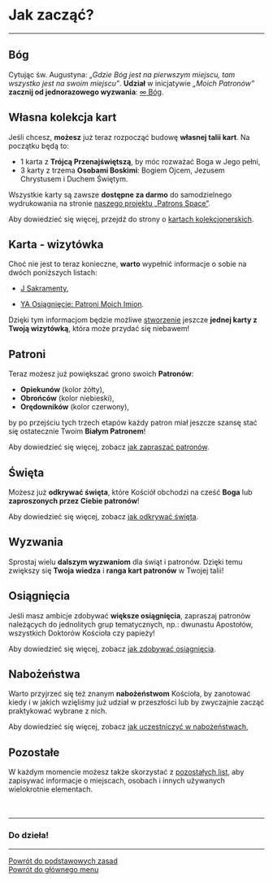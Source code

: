 # Jak zacząć?
---
## <span id="jak-zaczac-bog">Bóg</span>
Cytując św. Augustyna: _„Gdzie Bóg jest na pierwszym miejscu, tam wszystko jest na swoim miejscu”_. **Udział** w inicjatywie _„Moich Patronów”_ **zacznij od jednorazowego wyzwania**: [<span class="status status-list"><span class="status status-black">∞</span> Bóg</span>](bog.md).
## <span id="jak-zaczac-wlasna-kolekcja-kart">Własna kolekcja kart</span>
Jeśli chcesz, **możesz** już teraz rozpocząć budowę **własnej talii kart**. Na początku będą to:
- 1 karta z **Trójcą Przenajświętszą**, by móc rozważać Boga w Jego pełni,
- 3 karty z trzema **Osobami Boskimi**: Bogiem Ojcem, Jezusem Chrystusem i Duchem Świętym.

Wszystkie karty są zawsze **dostępne za darmo** do samodzielnego wydrukowania na stronie [naszego projektu „Patrons Space”](https://pl.patrons.space/cards).

Aby dowiedzieć się więcej, przejdź do strony o [kartach kolekcjonerskich](karty_kolekcjonerskie.md).
## <span id="jak-zaczac-karta-wizytowka">Karta - wizytówka</span>
Choć nie jest to teraz konieczne, **warto** wypełnić informacje o sobie na dwóch poniższych listach:
- [<span class="status status-list"><span class="status status-list">J</span> Sakramenty</span>](sakramenty.md),

- [<span class="status status-list"><span class="status status-list">YA</span> Osiągnięcie: Patroni Moich Imion</span>](osiagniecie_patroni_moich_imion.md).

Dzięki tym informacjom będzie możliwe [stworzenie](https://pl.patrons.space/cards) jeszcze **jednej karty z Twoją wizytówką**, która może przydać się niebawem!

## <span id="jak-zaczac-patroni">Patroni</span>
Teraz możesz już powiększać grono swoich **Patronów**:
- **Opiekunów** (kolor żółty),
- **Obrońców** (kolor niebieski),
- **Orędowników** (kolor czerwony),

by po przejściu tych trzech etapów każdy patron miał jeszcze szansę stać się ostatecznie Twoim **Białym Patronem**!

Aby dowiedzieć się więcej, zobacz [jak zapraszać patronów](jak_zapraszac_patronow.md).
## <span id="jak-zaczac-swieta">Święta</span>
Możesz już **odkrywać święta**, które Kościół obchodzi na cześć **Boga** lub **zaproszonych przez Ciebie patronów**!

Aby dowiedzieć się więcej, zobacz [jak odkrywać święta](jak_odkrywac_swieta.md).
## Wyzwania
Sprostaj wielu **dalszym wyzwaniom** dla świąt i patronów. Dzięki temu zwiększy się **Twoja wiedza** i **ranga kart patronów** w Twojej talii!
## <span id="jak-zaczac-osiagniecia">Osiągnięcia</span>
Jeśli masz ambicje zdobywać **większe osiągnięcia**, zapraszaj patronów należących do jednolitych grup tematycznych, np.: dwunastu Apostołów, wszystkich Doktorów Kościoła czy papieży!

Aby dowiedzieć się więcej, zobacz [jak zdobywać osiągnięcia](jak_zdobywac_osiagniecia.md).
## <span id="jak-zaczac-nabozenstwa">Nabożeństwa</span>
Warto przyjrzeć się też znanym **nabożeństwom** Kościoła, by zanotować kiedy i w jakich wzięliśmy już udział w przeszłości lub by zwyczajnie zacząć praktykować wybrane z nich.

Aby dowiedzieć się więcej, zobacz [jak uczestniczyć w nabożeństwach](jak_uczestniczyc_w_nabozenstwach.md),
## <span id="jak-zaczac-pozostale">Pozostałe</span>
W każdym momencie możesz także skorzystać z [pozostałych list](pozostale_listy.md), aby zapisywać informacje o miejscach, osobach i innych używanych wielokrotnie elementach.
<br />
<br />
<br />

---
### Do dzieła!

---
[Powrót do podstawowych zasad](podstawowe_zasady.md)  
[Powrót do głównego menu](index.md)
